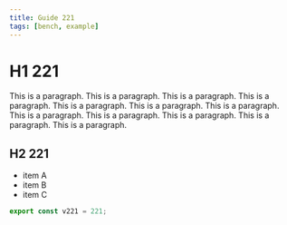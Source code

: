```yaml
---
title: Guide 221
tags: [bench, example]
---
```


# H1 221

This is a paragraph. This is a paragraph. This is a paragraph. This is a paragraph. This is a paragraph. This is a paragraph. This is a paragraph. This is a paragraph. This is a paragraph. This is a paragraph. This is a paragraph. This is a paragraph. 

## H2 221

- item A
- item B
- item C

```ts
export const v221 = 221;
```